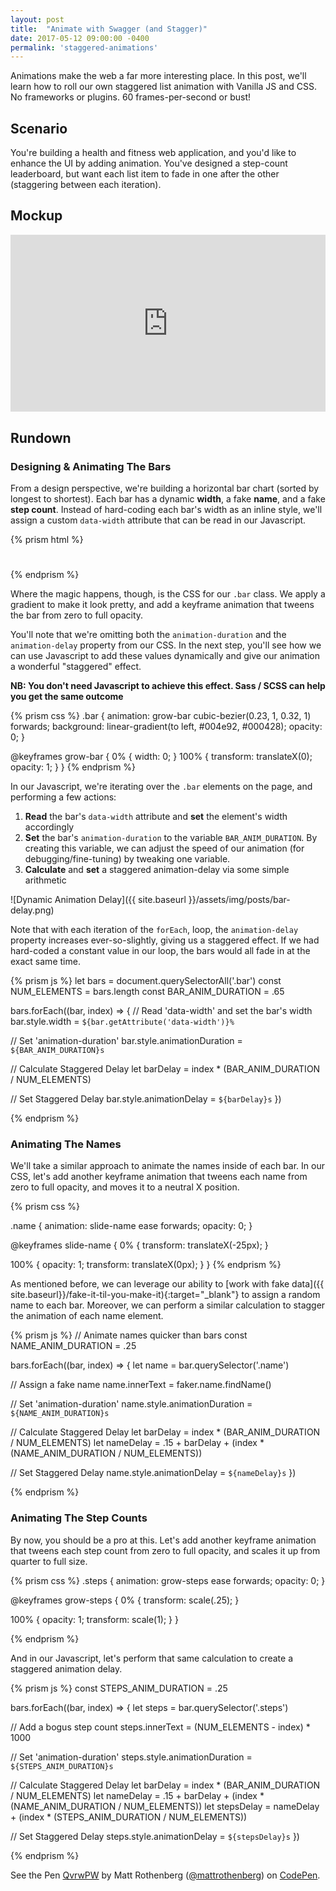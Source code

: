 ```yaml
---
layout: post
title:  "Animate with Swagger (and Stagger)"
date: 2017-05-12 09:00:00 -0400
permalink: 'staggered-animations'
---
```


Animations make the web a far more interesting place. In this post, we'll learn how to roll our own staggered list animation with Vanilla JS and CSS. No frameworks or plugins. 60 frames-per-second or bust!


## Scenario

You're building a health and fitness web application, and you'd like to enhance the UI by adding animation. You've designed a step-count leaderboard, but want each list item to fade in one after the other (staggering between each iteration).


## Mockup

<div style="width:100%;height:0px;position:relative;padding-bottom:56.237%;"><iframe src="https://streamable.com/s/kts6b/rcvaxo" frameborder="0" width="100%" height="100%" allowfullscreen style="width:100%;height:100%;position:absolute;left:0px;top:0px;overflow:hidden;"></iframe></div>

## Rundown

### Designing & Animating The Bars

From a design perspective, we're building a horizontal bar chart (sorted by longest to shortest). Each bar has a dynamic **width**, a fake **name**, and a fake **step count**. Instead of hard-coding each bar's width as an inline style, we'll assign a custom `data-width` attribute that can be read in our Javascript.

{% prism html %}
  <div
    data-width="100"
    class="bar mb2 h2 br4 flex items-center justify-between pr3">
    <h1 class="name mv0 fw6 f7 white">
      <!-- Name to be set via Javascript -->
    </h1>
    <h2 class="steps mv0 fw4 f7 white-50">
      <!-- Steps to be set via Javascript -->
    </h2>
  </div>
{% endprism %}

Where the magic happens, though, is the CSS for our `.bar` class. We apply a gradient to make it look pretty, and add a keyframe animation that tweens the bar from zero to full opacity.

You'll note that we're omitting both the `animation-duration` and the `animation-delay` property from our CSS. In the next step, you'll see how we can use Javascript to add these values dynamically and give our animation a wonderful "staggered" effect.

**NB: You don't need Javascript to achieve this effect. Sass / SCSS can help you get the same outcome**

{% prism css %}
.bar {
  animation: grow-bar cubic-bezier(0.23, 1, 0.32, 1) forwards;
  background: linear-gradient(to left, #004e92, #000428);
  opacity: 0;
}

@keyframes grow-bar {
  0% {
    width: 0;
  }
  100% {
    transform: translateX(0);
    opacity: 1;
  }
}
{% endprism %}

In our Javascript, we're iterating over the `.bar` elements on the page, and performing a few actions:
  1. **Read** the bar's `data-width` attribute and **set** the element's width accordingly
  2. **Set** the bar's `animation-duration` to the variable `BAR_ANIM_DURATION`. By creating this variable, we can adjust the speed of our animation (for debugging/fine-tuning) by tweaking one variable.
  3. **Calculate** and **set** a staggered animation-delay via some simple arithmetic

![Dynamic Animation Delay]({{ site.baseurl }}/assets/img/posts/bar-delay.png)

Note that with each iteration of the `forEach`, loop, the `animation-delay` property increases ever-so-slightly, giving us a staggered effect. If we had hard-coded a constant value in our loop, the bars would all fade in at the exact same time.


{% prism js %}
let bars = document.querySelectorAll('.bar')
const NUM_ELEMENTS = bars.length
const BAR_ANIM_DURATION = .65

bars.forEach((bar, index) => {
  // Read 'data-width' and set the bar's width
  bar.style.width = `${bar.getAttribute('data-width')}%`

  // Set 'animation-duration'
  bar.style.animationDuration = `${BAR_ANIM_DURATION}s`

  // Calculate Staggered Delay
  let barDelay = index * (BAR_ANIM_DURATION / NUM_ELEMENTS)

  // Set Staggered Delay
  bar.style.animationDelay = `${barDelay}s`
})

{% endprism %}

### Animating The Names

We'll take a similar approach to animate the names inside of each bar. In our CSS, let's add another keyframe animation that tweens each name from zero to full opacity, and moves it to a neutral X position.

{% prism css %}

.name {
  animation: slide-name ease forwards;
  opacity: 0;
}

@keyframes slide-name {
  0% {
    transform: translateX(-25px);
  }

  100% {
    opacity: 1;
    transform: translateX(0px);
  }
}
{% endprism %}

As mentioned before, we can leverage our ability to [work with fake data]({{ site.baseurl}}/fake-it-til-you-make-it){:target="_blank"} to assign a random name to each bar. Moreover, we can perform a similar calculation to stagger the animation of each name element.


{% prism js %}
// Animate names quicker than bars
const NAME_ANIM_DURATION = .25

bars.forEach((bar, index) => {
  let name = bar.querySelector('.name')

  // Assign a fake name
  name.innerText = faker.name.findName()

  // Set 'animation-duration'
  name.style.animationDuration = `${NAME_ANIM_DURATION}s`

  // Calculate Staggered Delay
  let barDelay = index * (BAR_ANIM_DURATION / NUM_ELEMENTS)
  let nameDelay = .15 + barDelay + (index * (NAME_ANIM_DURATION / NUM_ELEMENTS))

  // Set Staggered Delay
  name.style.animationDelay = `${nameDelay}s`
})

{% endprism %}

### Animating The Step Counts

By now, you should be a pro at this. Let's add another keyframe animation that tweens each step count from zero to full opacity, and scales it up from quarter to full size.

{% prism css %}
.steps {
  animation: grow-steps ease forwards;
  opacity: 0;
}

@keyframes grow-steps {
  0% {
    transform: scale(.25);
  }

  100% {
    opacity: 1;
    transform: scale(1);
  }
}

{% endprism %}

And in our Javascript, let's perform that same calculation to create a staggered animation delay.

{% prism js %}
const STEPS_ANIM_DURATION = .25

bars.forEach((bar, index) => {
  let steps = bar.querySelector('.steps')

  // Add a bogus step count
  steps.innerText = (NUM_ELEMENTS - index) * 1000

  // Set 'animation-duration'
  steps.style.animationDuration = `${STEPS_ANIM_DURATION}s`

  // Calculate Staggered Delay
  let barDelay = index * (BAR_ANIM_DURATION / NUM_ELEMENTS)
  let nameDelay = .15 + barDelay + (index * (NAME_ANIM_DURATION / NUM_ELEMENTS))
  let stepsDelay = nameDelay + (index * (STEPS_ANIM_DURATION / NUM_ELEMENTS))

  // Set Staggered Delay
  steps.style.animationDelay = `${stepsDelay}s`
})

{% endprism %}

<p data-height="500" data-theme-id="dark" data-slug-hash="QvrwPW" data-default-tab="result" data-user="mattrothenberg" data-embed-version="2" data-pen-title="QvrwPW" data-preview="true" class="codepen">See the Pen <a href="http://codepen.io/mattrothenberg/pen/QvrwPW/">QvrwPW</a> by Matt Rothenberg (<a href="http://codepen.io/mattrothenberg">@mattrothenberg</a>) on <a href="http://codepen.io">CodePen</a>.</p>
<script async src="https://production-assets.codepen.io/assets/embed/ei.js"></script>
